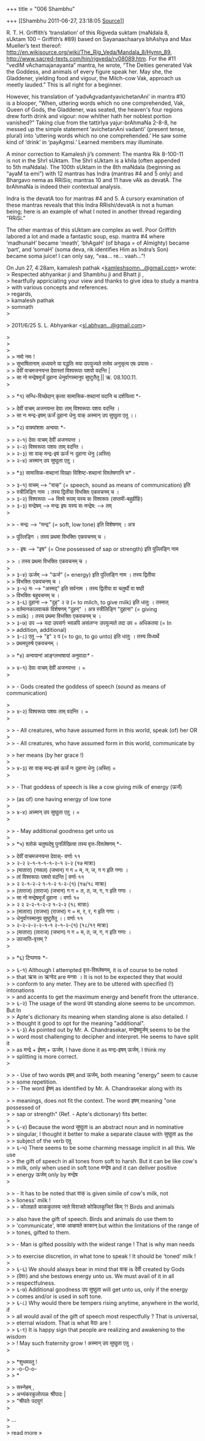 +++
title = "006 Shambhu"

+++
[[Shambhu	2011-06-27, 23:18:05 [Source](https://groups.google.com/g/samskrita/c/rknzEBq63Lg)]]



R. T. H. Griffith’s ‘translation’ of this Rigveda suktam (maNdala 8,  
sUktam 100 – Griffith’s #89) based on Sayanaachaarya bhAshya and Max  
Mueller’s text thereof: <http://en.wikisource.org/wiki/The_Rig_Veda/Mandala_8/Hymn_89>,  
<http://www.sacred-texts.com/hin/rigveda/rv08089.htm>. For the #11  
“vedIM vAchamajanayanta” mantra, he wrote, “The Deities generated Vak  
the Goddess, and animals of every figure speak her. May she, the  
Gladdener, yielding food and vigour, the Milch-cow Vak, approach us  
meetly lauded.” This is all right for a beginner.

However, his translation of ‘yadvAgvadantyavichetanAni’ in mantra #10  
is a blooper, “When, uttering words which no one comprehended, Vak,  
Queen of Gods, the Gladdener, was seated, the heaven's four regions  
drew forth drink and vigour: now whither hath her noblest portion  
vanished?” Taking clue from the tattirIya yajur-brAhmaNa 2-8-8, he  
messed up the simple statement ‘avichetanAni vadanti’ (present tense,  
plural) into ‘uttering words which no one comprehended.’ He saw some  
kind of ‘drink’ in ‘payAgmsi.’ Learned members may illuminate.

A minor correction to Kamalesh ji’s comment: The mantra Rik 8-100-11  
is not in the ShrI sUktam. The ShrI sUktam is a khila (often appended  
to 5th maNdala). The 100th sUktam in the 8th maNdala (beginning as  
“ayaM ta emi”) with 12 mantras has Indra (mantras #4 and 5 only) and  
Bhargavo nema as RRiSis; mantras 10 and 11 have vAk as devatA. The  
brAhmaNa is indeed their contextual analysis.

Indra is the devatA too for mantras #4 and 5. A cursory examination of  
these mantras reveals that this Indra RRishi/devatA is not a human  
being; here is an example of what I noted in another thread regarding  
“RRiSi.”

The other mantras of this sUktam are complex as well. Poor Griffith  
labored a lot and made a fantastic soup, esp. mantra #4 where  
‘madhunaH’ became ‘meath’, ‘bhAgaH’ (of bhaga = of Almighty) became  
‘part’, and ‘somaH’ (soma deva, rik identifies Him as Indra’s Son)  
became soma juice! I can only say, “vaa… re… vaah…”!

On Jun 27, 4:28am, kamalesh pathak \<[kamleshsomn...@gmail.com]()\> wrote:  
\> Respected abhyankar ji and Shambhu ji and Bhatt ji ,  
\> heartfully appriciating your view and thanks to give idea to study a mantra  
\> with various concepts and references.  
\> regards,  
\> kamalesh pathak  
\> somnath  
\>  

\> 2011/6/25 S. L. Abhyankar \<[sl.abhyan...@gmail.com]()\>

  
\>  
\>  
\>  
\> \> नमो नमः !  
\> \> सुभाषितानाम् अध्ययने या पद्धतिः मया उपयुज्यते तामेव अनुसृत्य एषः प्रयासः -  
\> \> देवीं वाचमजनयन्त देवास्तां विश्वरूपाः पशवो वदन्ति \|  
\> \> सा नो मन्द्रेषमूर्जं दुहाना धेनुर्वागस्मानुप सुष्टुतैतु \|\| ऋ. 08.100.11.  
\>  

\> \> \*१) सन्धि-विच्छेदान् कृत्वा सामासिक-शब्दानां पदानि च दर्शयित्वा \*-

  
\> \> देवीं वाचम् अजनयन्त देवाः ताम् विश्वरूपाः पशवः वदन्ति ।  
\> \> सा नः मन्द्र-इषम् ऊर्जं दुहाना धेनुः वाक् अस्मान् उप सुष्ठुता एतु ।।  

\> \> \*२) वाक्यांशशः अन्वयाः \*-

  
\> \> २-१) देवाः वाचम् देवीं अजनयन्त ।  
\> \> २-२) विश्वरूपाः पशवः ताम् वदन्ति ।  
\> \> २-३) सा वाक् मन्द्र-इषं ऊर्जं नः दुहाना धेनुः (अस्ति)  
\> \> २-४) अस्मान् उप सुष्ठुता एतु ।  

\> \> \*३) सामासिक-शब्दानां विग्रहाः विशिष्ट-शब्दानां विश्लेषणानि च\* -

  
\> \> ३-१) वाचम् --> "वाक्" (= speech, sound as means of communication) इति  
\> \> स्त्रीलिङ्गि नाम । तस्य द्वितीया विभक्तिः एकवचनम् च ।  
\> \> ३-२) विश्वरूपाः --> विश्वे रूपम् यस्य सः विश्वरूपः (सप्तमी-बहुव्रीहिः)  
\> \> ३-३) मन्द्रेषम् --> मन्द्रः इषः यस्य सः मन्द्रेष: --> तम्  
\>  

\> \>  - मन्द्रः --> "मन्द्र" (= soft, low tone) इति विशेषणम् । अत्र

  
\> \>  पुल्लिङ्गि । तस्य प्रथमा विभक्तिः एकवचनम् च ।  

\> \>  - इषः --> "इष" (= One possessed of sap or strength) इति पुल्लिङ्गि नाम

  
\> \>  । तस्य प्रथमा विभक्तिः एकवचनम् च ।  
\>  
\> \> ३-४) ऊर्जम् --> "ऊर्ज" (= energy) इति पुल्लिङ्गि नाम । तस्य द्वितीया  
\> \> विभक्तिः एकवचनम् च ।  
\> \> ३-५) नः --> "अस्मद्" इति सर्वनाम । तस्य द्वितीया वा चतुर्थी वा षष्ठी  
\> \> विभक्तिः बहुवचनम् च ।  
\> \> ३-६) दुहाना --> "दुह्" २ उ (= to milch, to give milk) इति धातुः । तस्मात्  
\> \> वर्तमानकालवाचकं विशेषणम् "दुहन्" । अत्र स्त्रीलिङ्गि "दुहाना" (= giving  
\> \> milk) । तस्य प्रथमा विभक्तिः एकवचनम् च ।  
\> \> ३-७) उप --> यदा उपसर्गः भवन्नपि असंलग्नः उपयुज्यते तदा उप = अधिकतया (= In  
\> \> addition, additional)  
\> \> ३-८) एतु --> "इ" २ प (= to go, to go unto) इति धातुः । तस्य विध्यर्थे  
\> \> प्रथमपुरुषे एकवचनम् ।  

\> \> \*४) अन्वयानां आङ्ग्लभाषायां अनुवादाः\* -

  
\> \> ४-१) देवाः वाचम् देवीं अजनयन्त । =  
\>  

\> \>  - Gods created the goddess of speech (sound as means of communication)

  
\>  
\> \> ४-२) विश्वरूपाः पशवः ताम् वदन्ति । =  
\>  

\> \>  - All creatures, who have assumed form in this world, speak (of) her OR  
\>  
\> \>  - All creatures, who have assumed form in this world, communicate by

  
\> \>  her means (by her grace !)  
\>  
\> \> ४-३) सा वाक् मन्द्र-इषं ऊर्जं नः दुहाना धेनुः (अस्ति) =  
\>  

\> \>  - That goddess of speech is like a cow giving milk of energy (ऊर्जं)

  
\> \>  (as of) one having energy of low tone  
\>  
\> \> ४-४) अस्मान् उप सुष्ठुता एतु । =  
\>  

\> \>  - May additional goodness get unto us  
\>  
\> \> \*५) श्लोकं चतुष्पदेषु पुनर्लिखित्वा तस्य वृत्त-विश्लेषणम् \*-

  
\> \> देवीं वाचमजनयन्त देवास्- वर्णाः ११  
\> \> २-२ २-१-१-१-१-२-१ २-२ (१७ मात्राः)  
\> \> (मातारा) (नसल) (जभान) ग ग = म, न, ज, ग ग इति गणाः ।  
\> \> तां विश्वरूपाः पशवो वदन्ति \| वर्णाः ११  
\> \> २ २-१-२-२ १-१-२ १-२-(१) (१७/१८ मात्राः)  
\> \> (ताराज) (ताराज) (जभान) ग ग = त, त, ज, ग, ग इति गणाः ।  
\> \> सा नो मन्द्रेषमूर्जं दुहाना । वर्णाः १०  
\> \> २ २ २-२-१-२-२ १-२-२ (१८ मात्राः)  
\> \> (मातारा) (राजभा) (राजभा) ग = म, र, र, ग इति गणाः ।  
\> \> धेनुर्वागस्मानुप सुष्टुतैतु ।। वर्णाः ११  
\> \> २-२-२-२-२-१-१ २-१-२-(१) (१८/१९ मात्राः)  
\> \> (मातारा) (ताराज) (जभान) ग ग = म, त, ज, ग, ग इति गणाः ।  
\> \> उपजाति-वृत्तम् ?  
\>  

\> \> \*६) टिप्पणयः \*-  

\> \> ६-१) Although I attempted वृत्त-विश्लेषणम्, it is of course to be noted  
\> \> that ऋचः in ऋग्वेद are मन्त्राः । It is not to be expected they that would  
\> \> conform to any meter. They are to be uttered with specified (!) intonations  
\> \> and accents to get the maximum energy and benefit from the utterance.  
\> \> ६-२) The usage of the word उप standing alone seems to be uncommon. But In  
\> \> Apte's dictionary its meaning when standing alone is also detailed. I  
\> \> thought it good to opt for the meaning "additional".  
\> \> ६-३) As pointed out by Mr. A. Chandrasekar, मन्द्रेषमूर्जम् seems to be the  
\> \> word most challenging to decipher and interpret. He seems to have split it  
\> \> as मन्द्रे + ईषम् + ऊर्जम्. I have done it as मन्द्र-इषम् ऊर्जम्. I think my  
\> \> splitting is more correct.  
\>  

\> \>  - Use of two words इषम् and ऊर्जम्, both meaning "energy" seem to cause  
\> \>  some repetition.  
\> \>  - The word ईषम् as identified by Mr. A. Chandrasekar along with its

  
\> \>  meanings, does not fit the context. The word इषम् meaning "one possessed of  
\> \>  sap or strength" (Ref. - Apte's dictionary) fits better.  
\>  
\> \> ६-४) Because the word सुष्ठुता is an abstract noun and in nominative  
\> \> singular, I thought it better to make a separate clause with सुष्ठुता as the  
\> \> subject of the verb एतु  
\> \> ६-५) There seems to be some charming message implicit in all this. We use  
\> \> the gift of speech in all tones from soft to harsh. But it can be like cow's  
\> \> milk, only when used in soft tone मन्द्रेष and it can deliver positive  
\> \> energy ऊर्जम् only by मन्द्रेष  
\>  

\> \>  - It has to be noted that वाक् is given simile of cow's milk, not  
\> \>  lioness' milk !  
\> \>  - कोलाहले काककुलस्य जाते विराजते कोकिलकूजितं किम् ?! Birds and animals

  
\> \>  also have the gift of speech. Birds and animals do use them to  
\> \>  'communicate', काक आव्हयते काकान् but within the limitations of the range of  
\> \>  tones, gifted to them.  

\> \>  - Man is gifted possibly with the widest range ! That is why man needs

  
\> \>  to exercise discretion, in what tone to speak ! It should be 'toned' milk !  
\>  
\> \> ६-६) We should always bear in mind that वाक् is देवी created by Gods  
\> \> (देवाः) and she bestows energy unto us. We must avail of it in all  
\> \> respectfulness.  
\> \> ६-७) Additional goodness उप सुष्ठुता will get unto us, only if the energy  
\> \> comes and/or is used in soft tone.  
\> \> ६-८) Why would there be tempers rising anytime, anywhere in the world, if  
\> \> all would avail of the gift of speech most respectfully ? That is universal,  
\> \> eternal wisdom. That is what वेदाः are !  
\> \> ६-९) It is happy sign that people are realizing and awakening to the wisdom  
\> \> ! May such fraternity grow ! अस्मान् उप सुष्ठुता एतु ।  
\>  

\> \> \*शुभमस्तु !  
\> \> -o-O-o-  
\> \> \*  

\> \> सस्नेहम् ,  
\> \> अभ्यंकरकुलोत्पन्नः श्रीपादः \|  
\> \> "श्रीपतेः पदयुगं  
\>  

\> ...  
\>  
\> read more »

